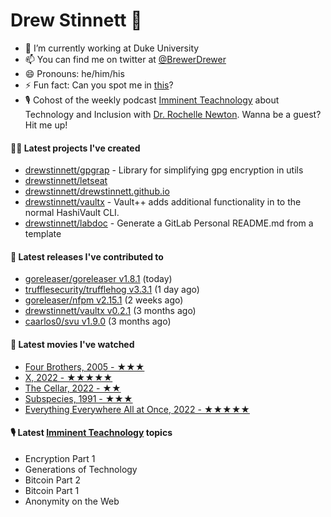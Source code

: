 
# Drew Stinnett 👋

- 🔭 I’m currently working at Duke University
- 📫 You can find me on twitter at [@BrewerDrewer](https://twitter.com/BrewerDrewer)
- 😄 Pronouns: he/him/his
- ⚡ Fun fact: Can you spot me in [this](https://www.youtube.com/watch?v=oL9WnB0qHBA)?
- 🎙 Cohost of the weekly podcast [Imminent Teachnology](https://podcast.imminentteachnology.com/) about Technology and Inclusion with [Dr. Rochelle Newton](https://www.linkedin.com/in/drrochellenewton/). Wanna be a guest? Hit me up!

#### 👨‍💻 Latest projects I've created
- [drewstinnett/gpgrap](https://github.com/drewstinnett/gpgrap) - Library for simplifying gpg encryption in utils
- [drewstinnett/letseat](https://github.com/drewstinnett/letseat)
- [drewstinnett/drewstinnett.github.io](https://github.com/drewstinnett/drewstinnett.github.io)
- [drewstinnett/vaultx](https://github.com/drewstinnett/vaultx) - Vault&#43;&#43; adds additional functionality in to the normal HashiVault CLI.
- [drewstinnett/labdoc](https://github.com/drewstinnett/labdoc) - Generate a GitLab Personal README.md from a template

#### 🚀 Latest releases I've contributed to
- [goreleaser/goreleaser v1.8.1](https://github.com/goreleaser/goreleaser/releases/tag/v1.8.1) (today)
- [trufflesecurity/trufflehog v3.3.1](https://github.com/trufflesecurity/trufflehog/releases/tag/v3.3.1) (1 day ago)
- [goreleaser/nfpm v2.15.1](https://github.com/goreleaser/nfpm/releases/tag/v2.15.1) (2 weeks ago)
- [drewstinnett/vaultx v0.2.1](https://github.com/drewstinnett/vaultx/releases/tag/v0.2.1) (3 months ago)
- [caarlos0/svu v1.9.0](https://github.com/caarlos0/svu/releases/tag/v1.9.0) (3 months ago)

#### 🍿 Latest movies I've watched
- [Four Brothers, 2005 - ★★★](https://letterboxd.com/mondodrew/film/four-brothers/)
- [X, 2022 - ★★★★★](https://letterboxd.com/mondodrew/film/x-2022/1/)
- [The Cellar, 2022 - ★★](https://letterboxd.com/mondodrew/film/the-cellar-2022/)
- [Subspecies, 1991 - ★★★](https://letterboxd.com/mondodrew/film/subspecies/)
- [Everything Everywhere All at Once, 2022 - ★★★★★](https://letterboxd.com/mondodrew/film/everything-everywhere-all-at-once/)

#### 🎙 Latest [Imminent Teachnology](https://podcast.imminentteachnology.com/) topics
- Encryption Part 1
- Generations of Technology
- Bitcoin Part 2
- Bitcoin Part 1
- Anonymity on the Web